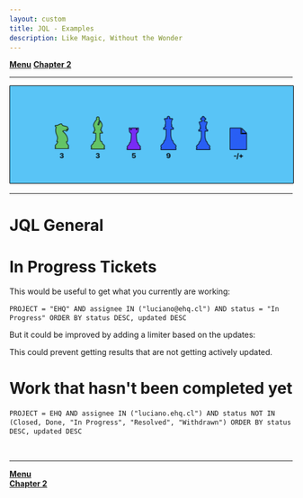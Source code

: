 ```yaml
---
layout: custom
title: JQL - Examples
description: Like Magic, Without the Wonder
---
```


<div class="nav-buttons">
  <a href="/pages/jira" class="custom-button right"><strong>Menu</strong></a>
  <a href="/pages/jira-chapter-2" class="custom-button left"><strong>Chapter 2</strong></a>
</div>

---

<img class="myImg" src="../images/headers/cian-chess-board.png" alt="cian-chess-board" style="border: 1px solid #000; border-radius: 1px; padding: 0px; cursor: pointer;">

---

# JQL General



# In Progress Tickets

This would be useful to get what you currently are working:

```
PROJECT = "EHQ" AND assignee IN ("luciano@ehq.cl") AND status = "In Progress" ORDER BY status DESC, updated DESC      
```

But it could be improved by adding a limiter based on the updates:


This could prevent getting results that are not getting actively updated.




# Work that hasn't been completed yet



```
PROJECT = EHQ AND assignee IN ("luciano.ehq.cl") AND status NOT IN (Closed, Done, "In Progress", "Resolved", "Withdrawn") ORDER BY status DESC, updated DESC
```




<br>


---

<div class="nav-buttons">
  <a href="/pages/jira" class="custom-button right"><strong>Menu</strong></a>
</div>
<a href="/pages/jira-chapter-2" class="custom-button right"><strong>Chapter 2</strong></a>
